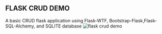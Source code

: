 ## FLASK CRUD DEMO
A basic CRUD flask application using Flask-WTF, Bootstrap-Flask,Flask-SQL-Alchemy, and SQLITE database
![flask crud demo](https://github.com/user-attachments/assets/4900e536-58e8-4ed0-a535-ab307c0e1f42)

